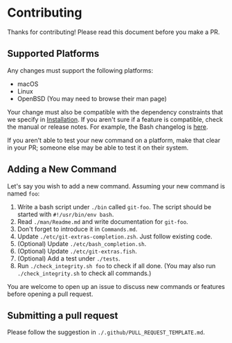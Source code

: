 # Contributing

Thanks for contributing! Please read this document before you make a PR.

## Supported Platforms

Any changes must support the following platforms:

- macOS
- Linux
- OpenBSD (You may need to browse their man page)

Your change must also be compatible with the dependency constraints that we specify in [Installation](./Installation.md). If you aren't sure if a feature is compatible, check the manual or release notes. For example, the Bash changelog is [here](https://git.savannah.gnu.org/cgit/bash.git/tree/NEWS?h=devel).

If you aren't able to test your new command on a platform, make that clear in your PR; someone else may be able to test it on their system.

## Adding a New Command

Let's say you wish to add a new command. Assuming your new command is named `foo`:

1. Write a bash script under `./bin` called `git-foo`. The script should be started with `#!/usr/bin/env bash`.
2. Read `./man/Readme.md` and write documentation for `git-foo`.
3. Don't forget to introduce it in `Commands.md`.
4. Update `./etc/git-extras-completion.zsh`. Just follow existing code.
5. (Optional) Update `./etc/bash_completion.sh`.
6. (Optional) Update `./etc/git-extras.fish`.
7. (Optional) Add a test under `./tests`.
8. Run `./check_integrity.sh foo` to check if all done. (You may also run `./check_integrity.sh` to check all commands.)

You are welcome to open up an issue to discuss new commands or features before opening a pull request.

## Submitting a pull request

Please follow the suggestion in `./.github/PULL_REQUEST_TEMPLATE.md`.
